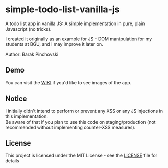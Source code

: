 # simple-todo-list-vanilla-js
A todo list app in vanilla JS: A simple implementation in pure, plain Javascript (no tricks).

I created it originally as an example for JS - DOM manipulation for my students at BGU, and I may improve it later on.

Author: Barak Pinchovski

## Demo
You can visit the [WIKI](https://github.com/barakpinchovski/simple-todo-list-vanilla-js/wiki) if you'd like to see images of the app.

## Notice
I initially didn't intend to perform or prevent any XSS or any JS injections in this implementation.  
Be aware of that if you plan to use this code on staging/production (not recommended without implementing counter-XSS measures).

## License
This project is licensed under the MIT License - see the [LICENSE](LICENSE) file for details
